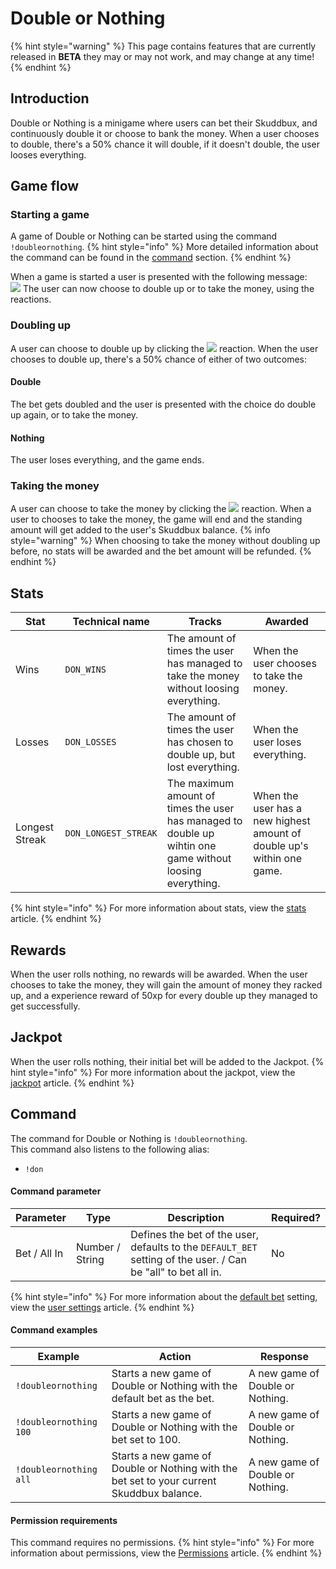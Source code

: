 # Double or Nothing
{% hint style="warning" %}
This page contains features that are currently released in **BETA** they may or may not work, and may change at any time!
{% endhint %}

## Introduction
Double or Nothing is a minigame where users can bet their Skuddbux, and continuously double it or choose to bank the money. When a user chooses to double, there's a 50% chance it will double, if it doesn't double, the user looses everything.

## Game flow
### Starting a game
A game of Double or Nothing can be started using the command `!doubleornothing`.
{% hint style="info" %}
More detailed information about the command can be found in the [command](#command) section.
{% endhint %}

When a game is started a user is presented with the following message:  
![](https://i.imgur.com/7nU06AJ.png)
The user can now choose to double up or to take the money, using the reactions.

### Doubling up
A user can choose to double up by clicking the ![](https://i.imgur.com/oE4pdbJ.png) reaction.
When the user chooses to double up, there's a 50% chance of either of two outcomes:

#### Double
The bet gets doubled and the user is presented with the choice do double up again, or to take the money.

#### Nothing
The user loses everything, and the game ends.

### Taking the money
A user can choose to take the money by clicking the ![](https://i.imgur.com/LqZbyj6.png) reaction.
When a user to chooses to take the money, the game will end and the standing amount will get added to the user's Skuddbux balance.
{% info style="warning" %}
When choosing to take the money without doubling up before, no stats will be awarded and the bet amount will be refunded.
{% endhint %}

## Stats
| Stat           | Technical name       | Tracks                                                                                                    | Awarded                                                                |
|----------------|----------------------|-----------------------------------------------------------------------------------------------------------|------------------------------------------------------------------------|
| Wins           | `DON_WINS`           | The amount of times the user has managed to take the money without loosing everything.                    | When the user chooses to take the money.                               |
| Losses         | `DON_LOSSES`         | The amount of times the user has chosen to double up, but lost everything.                                | When the user loses everything.                                        |
| Longest Streak | `DON_LONGEST_STREAK` | The maximum amount of times the user has managed to double up wihtin one game without loosing everything. | When the user has a new highest amount of double up's within one game. |
{% hint style="info" %}
For more information about stats, view the [stats](/Features/stats.md) article.
{% endhint %}

## Rewards
When the user rolls nothing, no rewards will be awarded.
When the user chooses to take the money, they will gain the amount of money they racked up, and a experience reward of 50xp for every double up they managed to get successfully.

## Jackpot
When the user rolls nothing, their initial bet will be added to the Jackpot.
{% hint style="info" %}
For more information about the jackpot, view the [jackpot](/Systems/jackpot.md) article.
{% endhint %}

## Command
The command for Double or Nothing is `!doubleornothing`.  
This command also listens to the following alias:
- `!don`

#### Command parameter
| Parameter    | Type            | Description                                                                                                   | Required? |
|--------------|-----------------|---------------------------------------------------------------------------------------------------------------|-----------|
| Bet / All In | Number / String | Defines the bet of the user, defaults to the `DEFAULT_BET` setting of the user. / Can be "all" to bet all in. | No        |
{% hint style="info" %}
For more information about the [default bet](/Features/user-settings.md#default-bet) setting, view the [user settings](/Features/user-settings.md) article.
{% endhint %}

#### Command examples
| Example                | Action                                                                                    | Response                         |
|------------------------|-------------------------------------------------------------------------------------------|----------------------------------|
| `!doubleornothing`     | Starts a new game of Double or Nothing with the default bet as the bet.                   | A new game of Double or Nothing. |
| `!doubleornothing 100` | Starts a new game of Double or Nothing with the bet set to 100.                           | A new game of Double or Nothing. |
| `!doubleornothing all` | Starts a new game of Double or Nothing with the bet set to your current Skuddbux balance. | A new game of Double or Nothing. |

#### Permission requirements
This command requires no permissions.
{% hint style="info" %}
For more information about permissions, view the [Permissions](/Systems/permissions.md) article.
{% endhint %}
